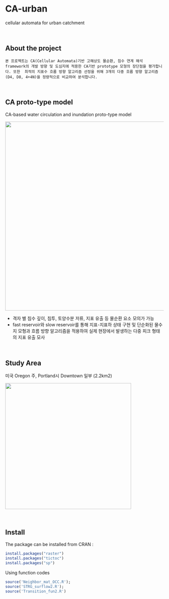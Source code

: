 # CA-urban

cellular automata for urban catchment

<br>

## About the project

    본 프로젝트는 CA(Cellular Automata)기반 고해상도 물순환, 침수 연계 해석 framework의 개발 방향 및 도심지에 적용한 CA기반 prototype 모형의 장단점을 평가합니다. 또한  최적의 지표수 흐름 방향 알고리즘 선정을 위해 3개의 다중 흐름 방향 알고리즘(D4, D8, 4+4N)을 정량적으로 비교하여 분석합니다.

<br>

## CA proto-type model 

CA-based water circulation and inundation proto-type model

<p align="left">
    <img src="https://user-images.githubusercontent.com/99592576/170301234-4406eafe-e1b9-46ab-8bbf-e50ee23ca435.png" width="600px" height="auto"/>
</p>

- 격자 별 침수 깊이, 침투, 토양수분 저류, 지표 유출 등 물순환 요소 모의가 가능
- fast reservoir와 slow reservoir를 통해 지표-지표하 상태 구현 및 단순화된 물수지 모형과 흐름 방향 알고리즘을 적용하여 실제 현장에서 발생하는 다중 피크 형태의 지표 유출 모사

<br>

## Study Area
미국 Oregon 주, Portland시 Downtown 일부 (2.2km2)

<p align="left">
    <img src="https://user-images.githubusercontent.com/99592576/170301319-5ea2ea3f-d716-4d34-b009-6d536046b725.png" width="400px" height="auto"/>
</p>
<br>

## Install

The package can be installed from CRAN :

```r
install.packages("raster")
install.packages("tictoc")
install.packages("sp")
```

Using function codes

```r
source('Neighbor_mat_OCC.R');
source('STRG_surflow2.R');
source('Transition_fun2.R')
```



